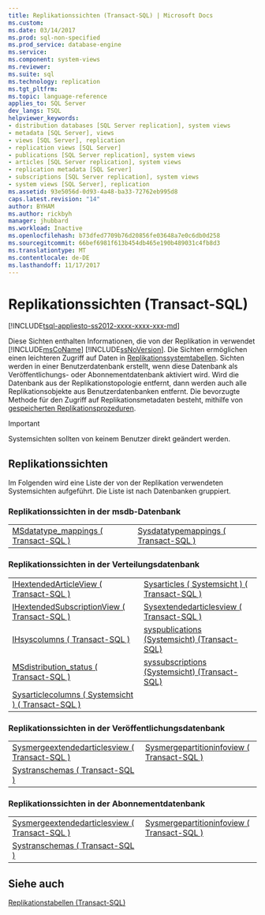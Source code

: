 ```yaml
---
title: Replikationssichten (Transact-SQL) | Microsoft Docs
ms.custom: 
ms.date: 03/14/2017
ms.prod: sql-non-specified
ms.prod_service: database-engine
ms.service: 
ms.component: system-views
ms.reviewer: 
ms.suite: sql
ms.technology: replication
ms.tgt_pltfrm: 
ms.topic: language-reference
applies_to: SQL Server
dev_langs: TSQL
helpviewer_keywords:
- distribution databases [SQL Server replication], system views
- metadata [SQL Server], views
- views [SQL Server], replication
- replication views [SQL Server]
- publications [SQL Server replication], system views
- articles [SQL Server replication], system views
- replication metadata [SQL Server]
- subscriptions [SQL Server replication], system views
- system views [SQL Server], replication
ms.assetid: 93e5056d-0d93-4a48-ba33-72762eb995d8
caps.latest.revision: "14"
author: BYHAM
ms.author: rickbyh
manager: jhubbard
ms.workload: Inactive
ms.openlocfilehash: b73dfed7709b76d20856fe03648a7e0c6db0d258
ms.sourcegitcommit: 66bef6981f613b454db465e190b489031c4fb8d3
ms.translationtype: MT
ms.contentlocale: de-DE
ms.lasthandoff: 11/17/2017
---
```

# <a name="replication-views-transact-sql"></a>Replikationssichten (Transact-SQL)
[!INCLUDE[tsql-appliesto-ss2012-xxxx-xxxx-xxx-md](../../includes/tsql-appliesto-ss2012-xxxx-xxxx-xxx-md.md)]

  Diese Sichten enthalten Informationen, die von der Replikation in verwendet [!INCLUDE[msCoName](../../includes/msconame-md.md)] [!INCLUDE[ssNoVersion](../../includes/ssnoversion-md.md)]. Die Sichten ermöglichen einen leichteren Zugriff auf Daten in [Replikationssystemtabellen](../../relational-databases/system-tables/replication-tables-transact-sql.md). Sichten werden in einer Benutzerdatenbank erstellt, wenn diese Datenbank als Veröffentlichungs- oder Abonnementdatenbank aktiviert wird. Wird die Datenbank aus der Replikationstopologie entfernt, dann werden auch alle Replikationsobjekte aus Benutzerdatenbanken entfernt. Die bevorzugte Methode für den Zugriff auf Replikationsmetadaten besteht, mithilfe von [gespeicherten Replikationsprozeduren](../../relational-databases/system-stored-procedures/replication-stored-procedures-transact-sql.md).  
  
> [!IMPORTANT]  
>  Systemsichten sollten von keinem Benutzer direkt geändert werden.  
  
## <a name="replication-views"></a>Replikationssichten  
 Im Folgenden wird eine Liste der von der Replikation verwendeten Systemsichten aufgeführt. Die Liste ist nach Datenbanken gruppiert.  
  
### <a name="replication-views-in-the-msdb-database"></a>Replikationssichten in der msdb-Datenbank  
  
|||  
|-|-|  
|[MSdatatype_mappings &#40; Transact-SQL &#41;](../../relational-databases/system-views/msdatatype-mappings-transact-sql.md)|[Sysdatatypemappings &#40; Transact-SQL &#41;](../../relational-databases/system-views/sysdatatypemappings-transact-sql.md)|  
  
### <a name="replication-views-in-the-distribution-database"></a>Replikationssichten in der Verteilungsdatenbank  
  
|||  
|-|-|  
|[IHextendedArticleView &#40; Transact-SQL &#41;](../../relational-databases/system-views/ihextendedarticleview-transact-sql.md)|[Sysarticles &#40; Systemsicht &#41; &#40; Transact-SQL &#41;](../../relational-databases/system-views/sysarticles-system-view-transact-sql.md)|  
|[IHextendedSubscriptionView &#40; Transact-SQL &#41;](../../relational-databases/system-views/ihextendedsubscriptionview-transact-sql.md)|[Sysextendedarticlesview &#40; Transact-SQL &#41;](../../relational-databases/system-views/sysextendedarticlesview-transact-sql.md)|  
|[IHsyscolumns &#40; Transact-SQL &#41;](../../relational-databases/system-views/ihsyscolumns-transact-sql.md)|[syspublications &#40;Systemsicht&#41; &#40;Transact-SQL&#41;](../../relational-databases/system-views/syspublications-system-view-transact-sql.md)|  
|[MSdistribution_status &#40; Transact-SQL &#41;](../../relational-databases/system-views/msdistribution-status-transact-sql.md)|[syssubscriptions &#40;Systemsicht&#41; &#40;Transact-SQL&#41;](../../relational-databases/system-views/syssubscriptions-system-view-transact-sql.md)|  
|[Sysarticlecolumns &#40; Systemsicht &#41; &#40; Transact-SQL &#41;](../../relational-databases/system-views/sysarticlecolumns-system-view-transact-sql.md)||  
  
### <a name="replication-views-in-the-publication-database"></a>Replikationssichten in der Veröffentlichungsdatenbank  
  
|||  
|-|-|  
|[Sysmergeextendedarticlesview &#40; Transact-SQL &#41;](../../relational-databases/system-views/sysmergeextendedarticlesview-transact-sql.md)|[Sysmergepartitioninfoview &#40; Transact-SQL &#41;](../../relational-databases/system-views/sysmergepartitioninfoview-transact-sql.md)|  
|[Systranschemas &#40; Transact-SQL &#41;](../../relational-databases/system-views/systranschemas-transact-sql.md)||  
  
### <a name="replication-views-in-the-subscription-database"></a>Replikationssichten in der Abonnementdatenbank  
  
|||  
|-|-|  
|[Sysmergeextendedarticlesview &#40; Transact-SQL &#41;](../../relational-databases/system-views/sysmergeextendedarticlesview-transact-sql.md)|[Sysmergepartitioninfoview &#40; Transact-SQL &#41;](../../relational-databases/system-views/sysmergepartitioninfoview-transact-sql.md)|  
|[Systranschemas &#40; Transact-SQL &#41;](../../relational-databases/system-views/systranschemas-transact-sql.md)||  
  
## <a name="see-also"></a>Siehe auch  
 [Replikationstabellen &#40;Transact-SQL&#41;](../../relational-databases/system-tables/replication-tables-transact-sql.md)  
  
  
